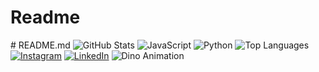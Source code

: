﻿# Readme
﻿# README.md
![GitHub Stats](https://github-readme-stats.vercel.app/api?username=iqbaw&show_icons=true&theme=radical)
![JavaScript](https://img.shields.io/badge/-JavaScript-F7DF1E?logo=javascript&logoColor=black)
![Python](https://img.shields.io/badge/-Python-3776AB?logo=python&logoColor=white)
![Top Languages](https://github-readme-stats.vercel.app/api/top-langs/?username=iqbaw&layout=compact&theme=radical)
[![Instagram](https://img.shields.io/badge/Instagram-%23E4405F.svg?&style=for-the-badge&logo=instagram&logoColor=white)](https://instagram.com/ibbat.alqalmi)
[![LinkedIn](https://img.shields.io/badge/LinkedIn-%230077B5.svg?&style=for-the-badge&logo=linkedin&logoColor=white)](https://linkedin.com/in/iqbalalbatmi)
![Dino Animation](https://github.com/Iqbaw/Readme/blob/main/dino_game_short.gif)

